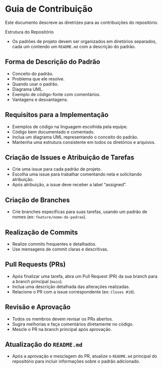 # Guia de Contribuição

Este documento descreve as diretrizes para as contribuições do repositório.

Estrutura do Repositório
- Os padrões de projeto devem ser organizados em diretórios separados, cada um contendo um `README.md` com a descrição do padrão.

## Forma de Descrição do Padrão
- Conceito do padrão.
- Problema que ele resolve.
- Quando usar o padrão.
- Diagrama UML.
- Exemplo de código-fonte com comentários.
- Vantagens e desvantagens.

## Requisitos para a Implementação
- Exemplos de código na linguagem escolhida pela equipe.
- Código bem documentado e comentado.
- Inclua um diagrama UML representando o conceito do padrão.
- Mantenha uma estrutura consistente em todos os diretórios e arquivos.

## Criação de Issues e Atribuição de Tarefas
- Crie uma issue para cada padrão de projeto.
- Escolha uma issue para trabalhar comentando nela e solicitando atribuição.
- Após atribuição, a issue deve receber a label “assigned”.

## Criação de Branches
- Crie branches específicas para suas tarefas, usando um padrão de nomes (ex: `feature/nome-do-padrao`).

## Realização de Commits
- Realize commits frequentes e detalhados.
- Use mensagens de commit claras e descritivas.

## Pull Requests (PRs)
- Após finalizar uma tarefa, abra um Pull Request (PR) da sua branch para a branch principal (`main`).
- Inclua uma descrição detalhada das alterações realizadas.
- Relacione o PR com a issue correspondente (ex: `Closes #10`).

## Revisão e Aprovação
- Todos os membros devem revisar os PRs abertos.
- Sugira melhorias e faça comentários diretamente no código.
- Mescle o PR na branch principal após aprovação.

## Atualização do `README.md`
- Após a aprovação e mesclagem do PR, atualize o `README.md` principal do repositório para incluir informações sobre o padrão adicionado.
